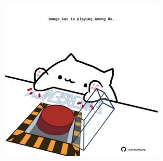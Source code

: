 <!-- built at 31/08/2022, 14:02:37 UTC -->
<p align="center">
  <img width="500" height="500" src="./ReadmeImage.svg">
</p>
